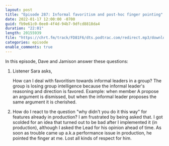 ```yaml
---
layout: post
title: "Episode 287: Informal favoritism and post-hoc finger pointing"
date: 2022-01-17 12:00:00 -0700
guid: fb9e61c0-0ee0-4f4d-94b7-9dfcd8818da4
duration: "22:01"
length: 20155939
file: "https://chrt.fm/track/FD81F6/dts.podtrac.com/redirect.mp3/download.softskills.audio/sse-287.mp3"
categories: episode
enable_comments: true
---
```


In this episode, Dave and Jamison answer these questions:

1. Listener Sara asks,
   
   How can I deal with favoritism towards informal leaders in a group? The group is losing group intelligence because the informal leader's reasoning and direction is favored. Example: when member A propose an argument is dismissed, but when the informal leader proposes the same argument it is cherished.

2. How do I react to the question "why didn't you do it this way" for features already in production? I am frustrated by being asked that. I got scolded for an idea that turned out to be bad after I implemented it (in production), although I asked the Lead for his opinion ahead of time. As soon as trouble came up a.k.a performance issue in production, he pointed the finger at me. Lost all kinds of respect for him.
